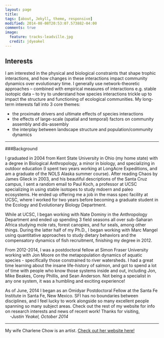 ```yaml
---
layout: page
title: 
tags: [about, Jekyll, theme, responsive]
modified: 2014-08-08T20:53:07.573882-04:00
comments: true
image:
  feature: tracks-leadville.jpg
  credit: jdyeakel
---
```

## Interests

I am interested in the physical and biological constraints that shape trophic interactions, and how changes in these interactions impact community dynamics over evolutionary time. I generally use network-theoretic approaches – combined with empirical measures of interactions e.g. stable isotopic data – to try to understand how species interactions trickle up to impact the structure and functioning of ecological communities. My long-term interests fall into 3 core themes:

* the proximate drivers and ultimate effects of species interactions
* the effects of large-scale (spatial and temporal) factors on community assembly and dis-assembly
* the interplay between landscape structure and population/community dynamics

---

###Background

I graduated in 2004 from Kent State University in Ohio (my home state) with a degree in Biological Anthropology, a minor in biology, and specializing in outdoor education (I spent two years working at LongAcre Expeditions, and am a graduate of the NOLS Alaska summer course).
After reading Chaos by James Glieck in 2003, and his beautiful descriptions of the Santa Cruz campus, I sent a random email to Paul Koch, a professor at UCSC specializing in using stable isotopes to study mdoern and paleo ecosystems.
He ended up offering me a job in the mass spec facility at UCSC, where I worked for two years before becoming a graduate student in the Ecology and Evolutionary Biology Department.


While at UCSC, I began working with Nate Dominy in the Anthropology Department and ended up spending 3 field seasons all over sub-Saharan Africa studying mole rats, forest canopies, and fur seals, among other things.
During the latter half of my Ph.D., I began working with Marc Mangel using quantitative approaches to study dietary behaviors and the compensatory dynamics of fish recruitment, finishing my degree in 2012.  


From 2012-2014, I was a postdoctoral fellow at Simon Fraser University working with Jon Moore on the metapopulation dynamics of aquatic species - specifically those constrained to river watersheds.
I had a great time learning about the insane life-history of salmon, and got to spend a lot of time with people who know those systems inside and out, including Jon, Mike Beakes, Corey Phillis, and Sean Anderson. 
Not being a specialist in any one system, it was a humbling and exciting experience!

As of June, 2014 I began as an Omidyar Postdoctoral Fellow at the Santa Fe Institute in Santa Fe, New Mexico. SFI has no boundaries between disciplines, and I feel lucky to work alongside so many excellent people spanning so many subject areas.
Check out the rest of my website for info on research interests and news of recent work! Thanks for visiting,  
&nbsp;&nbsp;&nbsp;&nbsp;*-Justin Yeakel, October 2014*


---

My wife Charlene Chow is an artist. [Check out her website here!](http://charleneeliz.wordpress.com)

